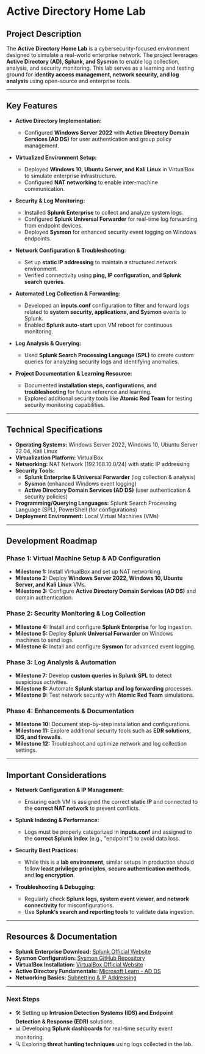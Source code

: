 # **Active Directory Home Lab**

## **Project Description**  
The **Active Directory Home Lab** is a cybersecurity-focused environment designed to simulate a real-world enterprise network. The project leverages **Active Directory (AD), Splunk, and Sysmon** to enable log collection, analysis, and security monitoring. This lab serves as a learning and testing ground for **identity access management, network security, and log analysis** using open-source and enterprise tools.

---

## **Key Features**  

- **Active Directory Implementation:**  
  - Configured **Windows Server 2022** with **Active Directory Domain Services (AD DS)** for user authentication and group policy management.  

- **Virtualized Environment Setup:**  
  - Deployed **Windows 10, Ubuntu Server, and Kali Linux** in VirtualBox to simulate enterprise infrastructure.  
  - Configured **NAT networking** to enable inter-machine communication.  

- **Security & Log Monitoring:**  
  - Installed **Splunk Enterprise** to collect and analyze system logs.  
  - Configured **Splunk Universal Forwarder** for real-time log forwarding from endpoint devices.  
  - Deployed **Sysmon** for enhanced security event logging on Windows endpoints.  

- **Network Configuration & Troubleshooting:**  
  - Set up **static IP addressing** to maintain a structured network environment.  
  - Verified connectivity using **ping, IP configuration, and Splunk search queries**.  

- **Automated Log Collection & Forwarding:**  
  - Developed an **inputs.conf** configuration to filter and forward logs related to **system security, applications, and Sysmon** events to Splunk.  
  - Enabled **Splunk auto-start** upon VM reboot for continuous monitoring.  

- **Log Analysis & Querying:**  
  - Used **Splunk Search Processing Language (SPL)** to create custom queries for analyzing security logs and identifying anomalies.  

- **Project Documentation & Learning Resource:**  
  - Documented **installation steps, configurations, and troubleshooting** for future reference and learning.  
  - Explored additional security tools like **Atomic Red Team** for testing security monitoring capabilities.  

---

## **Technical Specifications**  

- **Operating Systems:** Windows Server 2022, Windows 10, Ubuntu Server 22.04, Kali Linux  
- **Virtualization Platform:** VirtualBox  
- **Networking:** NAT Network (192.168.10.0/24) with static IP addressing  
- **Security Tools:**  
  - **Splunk Enterprise & Universal Forwarder** (log collection & analysis)  
  - **Sysmon** (enhanced Windows event logging)  
  - **Active Directory Domain Services (AD DS)** (user authentication & security policies)  
- **Programming/Querying Languages:** Splunk Search Processing Language (SPL), PowerShell (for configurations)  
- **Deployment Environment:** Local Virtual Machines (VMs)  

---

## **Development Roadmap**  

### **Phase 1: Virtual Machine Setup & AD Configuration**  
- **Milestone 1:** Install VirtualBox and set up NAT networking.  
- **Milestone 2:** Deploy **Windows Server 2022, Windows 10, Ubuntu Server, and Kali Linux** VMs.  
- **Milestone 3:** Configure **Active Directory Domain Services (AD DS)** and domain authentication.  

### **Phase 2: Security Monitoring & Log Collection**  
- **Milestone 4:** Install and configure **Splunk Enterprise** for log ingestion.  
- **Milestone 5:** Deploy **Splunk Universal Forwarder** on Windows machines to send logs.  
- **Milestone 6:** Install and configure **Sysmon** for advanced event logging.  

### **Phase 3: Log Analysis & Automation**  
- **Milestone 7:** Develop **custom queries in Splunk SPL** to detect suspicious activities.  
- **Milestone 8:** Automate **Splunk startup and log forwarding** processes.  
- **Milestone 9:** Test network security with **Atomic Red Team** simulations.  

### **Phase 4: Enhancements & Documentation**  
- **Milestone 10:** Document step-by-step installation and configurations.  
- **Milestone 11:** Explore additional security tools such as **EDR solutions, IDS, and firewalls**.  
- **Milestone 12:** Troubleshoot and optimize network and log collection settings.  

---

## **Important Considerations**  

- **Network Configuration & IP Management:**  
  - Ensuring each VM is assigned the correct **static IP** and connected to the **correct NAT network** to prevent conflicts.  

- **Splunk Indexing & Performance:**  
  - Logs must be properly categorized in **inputs.conf** and assigned to the **correct Splunk index** (e.g., "endpoint") to avoid data loss.  

- **Security Best Practices:**  
  - While this is a **lab environment**, similar setups in production should follow **least privilege principles**, **secure authentication methods**, and **log encryption**.  

- **Troubleshooting & Debugging:**  
  - Regularly check **Splunk logs, system event viewer, and network connectivity** for misconfigurations.  
  - Use **Splunk’s search and reporting tools** to validate data ingestion.  

---

## **Resources & Documentation**  

- **Splunk Enterprise Download:** [Splunk Official Website](https://www.splunk.com)  
- **Sysmon Configuration:** [Sysmon GitHub Repository](https://github.com/SwiftOnSecurity/sysmon-config)  
- **VirtualBox Installation:** [VirtualBox Official Website](https://www.virtualbox.org)  
- **Active Directory Fundamentals:** [Microsoft Learn - AD DS](https://learn.microsoft.com/en-us/windows-server/identity/ad-ds/)  
- **Networking Basics:** [Subnetting & IP Addressing](https://www.cisco.com/c/en/us/td/docs/switches/lan/catalyst2960/software/release/15-0_2_se/configuration/guide/scg_2960/subnet.pdf)  

---

### **Next Steps**  
- 🛠️ Setting up **Intrusion Detection Systems (IDS) and Endpoint Detection & Response (EDR)** solutions.  
- 📊 Developing **Splunk dashboards** for real-time security event monitoring.  
- 🔍 Exploring **threat hunting techniques** using logs collected in the lab.
